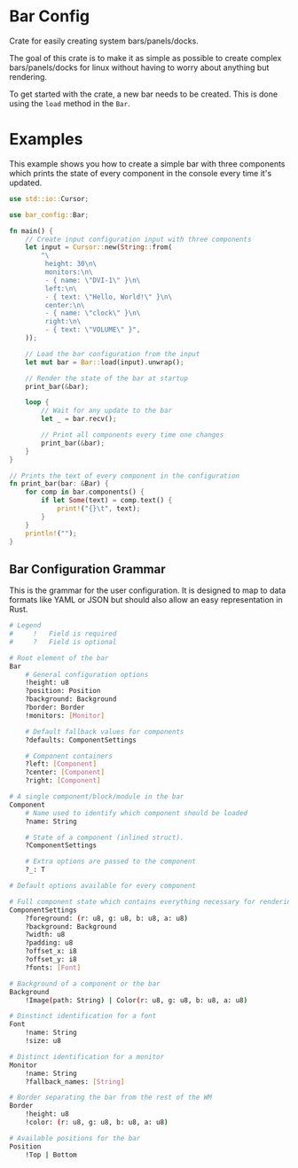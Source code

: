 # Bar Config

Crate for easily creating system bars/panels/docks.

The goal of this crate is to make it as simple as possible to create complex bars/panels/docks
for linux without having to worry about anything but rendering.

To get started with the crate, a new bar needs to be created. This is done using the `load`
method in the `Bar`.

# Examples

This example shows you how to create a simple bar with three components which prints the state
of every component in the console every time it's updated.

```rust
use std::io::Cursor;

use bar_config::Bar;

fn main() {
    // Create input configuration input with three components
    let input = Cursor::new(String::from(
        "\
         height: 30\n\
         monitors:\n\
         - { name: \"DVI-1\" }\n\
         left:\n\
         - { text: \"Hello, World!\" }\n\
         center:\n\
         - { name: \"clock\" }\n\
         right:\n\
         - { text: \"VOLUME\" }",
    ));

    // Load the bar configuration from the input
    let mut bar = Bar::load(input).unwrap();

    // Render the state of the bar at startup
    print_bar(&bar);

    loop {
        // Wait for any update to the bar
        let _ = bar.recv();

        // Print all components every time one changes
        print_bar(&bar);
    }
}

// Prints the text of every component in the configuration
fn print_bar(bar: &Bar) {
    for comp in bar.components() {
        if let Some(text) = comp.text() {
            print!("{}\t", text);
        }
    }
    println!("");
}
```

## Bar Configuration Grammar

This is the grammar for the user configuration. It is designed to map to data formats
like YAML or JSON but should also allow an easy representation in Rust.

```bash
# Legend
#     !   Field is required
#     ?   Field is optional

# Root element of the bar
Bar
    # General configuration options
    !height: u8
    ?position: Position
    ?background: Background
    ?border: Border
    !monitors: [Monitor]

    # Default fallback values for components
    ?defaults: ComponentSettings

    # Component containers
    ?left: [Component]
    ?center: [Component]
    ?right: [Component]

# A single component/block/module in the bar
Component
    # Name used to identify which component should be loaded
    ?name: String

    # State of a component (inlined struct).
    ?ComponentSettings

    # Extra options are passed to the component
    ?_: T

# Default options available for every component

# Full component state which contains everything necessary for rendering a component.
ComponentSettings
    ?foreground: (r: u8, g: u8, b: u8, a: u8)
    ?background: Background
    ?width: u8
    ?padding: u8
    ?offset_x: i8
    ?offset_y: i8
    ?fonts: [Font]

# Background of a component or the bar
Background
    !Image(path: String) | Color(r: u8, g: u8, b: u8, a: u8)

# Dinstinct identification for a font
Font
    !name: String
    !size: u8

# Distinct identification for a monitor
Monitor
    !name: String
    ?fallback_names: [String]

# Border separating the bar from the rest of the WM
Border
    !height: u8
    !color: (r: u8, g: u8, b: u8, a: u8)

# Available positions for the bar
Position
    !Top | Bottom
```
